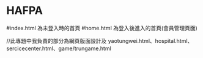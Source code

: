 # HAFPA

#index.html 為未登入時的首頁
#home.html 為登入後進入的首頁(會員管理頁面)

//此專題中我負責的部分為網頁版面設計及
yaotungwei.html、hospital.html、sercicecenter.html、game/trungame.html
